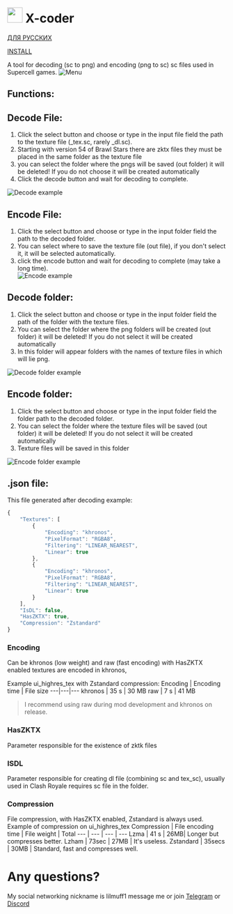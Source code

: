 # <img src="https://github.com/lilmuff2/X-coder/blob/master/android/res/drawable-xxxhdpi/icon.png?raw=true" width="35" height="35"> X-coder
[ДЛЯ РУССКИХ](https://github.com/lilmuff2/X-coder/blob/master/Readme_ru.md)

[INSTALL](https://github.com/lilmuff2/X-coder/releases/tag/v2.0)

A tool for decoding (sc to png) and encoding (png to sc) sc files used in Supercell games.
![Menu](https://github.com/lilmuff2/X-coder/blob/images/new_menu.png?raw=true)
## Functions:
## Decode File: 
1. Click the select button and choose or type in the input file field the path to the texture file (_tex.sc, rarely _dl.sc).
2. Starting with version 54 of Brawl Stars there are zktx files they must be placed in the same folder as the texture file
3. you can select the folder where the pngs will be saved (out folder) it will be deleted! If you do not choose it will be created automatically
4. Click the decode button and wait for decoding to complete.

![Decode example](https://github.com/lilmuff2/X-coder/blob/images/new_decode.png?raw=true)
## Encode File:
1. Click the select button and choose or type in the input folder field the path to the decoded folder. 
2. You can select where to save the texture file (out file), if you don't select it, it will be selected automatically.
3. click the encode button and wait for decoding to complete (may take a long time).   
![Encode example](https://github.com/lilmuff2/X-coder/blob/images/new_encode.png?raw=true)
## Decode folder: 
1. Click the select button and choose or type in the input folder field the path of the folder with the texture files.
2. You can select the folder where the png folders will be created (out folder) it will be deleted! If you do not select it will be created automatically
3. In this folder will appear folders with the names of texture files in which will lie png.


![Decode folder example](https://github.com/lilmuff2/X-coder/blob/images/new_decode_folder.png?raw=true) 
## Encode folder: 
1. Click the select button and choose or type in the input folder field the folder path to the decoded folder.
2. You can select the folder where the texture files will be saved (out folder) it will be deleted! If you do not select it will be created automatically
3. Texture files will be saved in this folder

![Encode folder example](https://github.com/lilmuff2/X-coder/blob/images/new_encode_folder.png?raw=true)
## .json file:
This file generated after decoding example:
```javascript
{
    "Textures": [ 
        {
            "Encoding": "khronos",
            "PixelFormat": "RGBA8",
            "Filtering": "LINEAR_NEAREST",
            "Linear": true
        },
        {
            "Encoding": "khronos",
            "PixelFormat": "RGBA8",
            "Filtering": "LINEAR_NEAREST",
            "Linear": true
        }
    ],
    "IsDL": false,
    "HasZKTX": true,
    "Compression": "Zstandard"
}
```

### Encoding
Can be khronos (low weight) and raw (fast encoding) with HasZKTX enabled textures are encoded in khronos,

Example ui_highres_tex with Zstandard compression:
Encoding | Encoding time | File size
---|---|---
khronos | 35 s | 30 MB
raw | 7 s | 41 MB
> I recommend using raw during mod development and khronos on release.
### HasZKTX 
Parameter responsible for the existence of zktk files
### ISDL
Parameter responsible for creating dl file (combining sc and tex_sc), usually used in Clash Royale requires sc file in the folder.
### Compression
File compression, with HasZKTX enabled, Zstandard is always used.
Example of compression on ui_highres_tex 
Compression | File encoding time | File weight | Total
--- | --- | --- | --- 
Lzma | 41 s | 26MB| Longer but compresses better.
Lzham | 73sec | 27MB | It's useless.
Zstandard | 35secs | 30MB | Standard, fast and compresses well.

# Any questions?
My social networking nickname is lilmuff1 message me or join [Telegram](https://t.me/XcoderBS) or [Discord](https://discord.com/invite/yNajwpBe)

